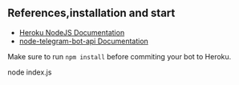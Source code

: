 ## References,installation and start

* [Heroku NodeJS Documentation](https://devcenter.heroku.com/articles/getting-started-with-nodejs#introduction)
* [node-telegram-bot-api Documentation](https://github.com/yagop/node-telegram-bot-api/blob/master/doc/usage.md)

Make sure to run `npm install` before commiting your bot to Heroku.

node index.js



